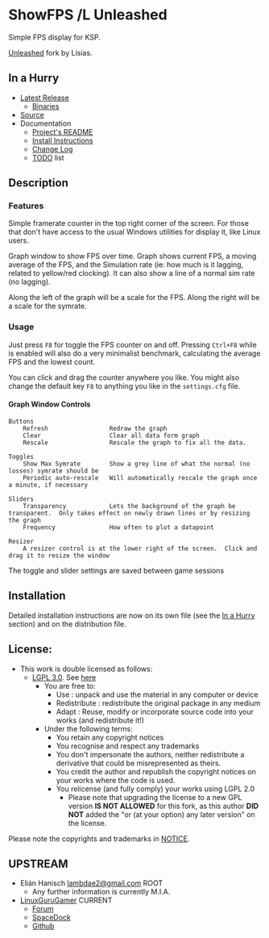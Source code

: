 # ShowFPS /L Unleashed

Simple FPS display for KSP.

[Unleashed](https://ksp.lisias.net/add-ons-unleashed/) fork by Lisias.


## In a Hurry

* [Latest Release](https://github.com/net-lisias-kspu/ShowFPS/releases)
	+ [Binaries](https://github.com/net-lisias-kspu/ShowFPS/tree/Archive)
* [Source](https://github.com/net-lisias-kspu/ShowFPS)
* Documentation
	+ [Project's README](https://github.com/net-lisias-kspu/ShowFPS/blob/master/README.md)
	+ [Install Instructions](https://github.com/net-lisias-kspu/ShowFPS/blob/master/INSTALL.md)
	+ [Change Log](./CHANGE_LOG.md)
	+ [TODO](./TODO.md) list


## Description

### Features

Simple framerate counter in the top right corner of the screen. For those that don't have access to the usual Windows utilities for display it, like Linux users.

Graph window to show FPS over time.  Graph shows current FPS, a moving average of the FPS, and the Simulation rate (ie:  how much is it lagging, related to yellow/red clocking).  It can also show a line of a normal sim rate (no lagging).

Along the left of the graph will be a scale for the FPS.  Along the right will be a scale for the symrate.

### Usage

Just press `F8` for toggle the FPS counter on and off. Pressing `Ctrl+F8`
while is enabled will also do a very minimalist benchmark, calculating the 
average FPS and the lowest count.

You can click and drag the counter anywhere you like. You might also change
the default key `F8` to anything you like in the `settings.cfg` file.


#### Graph Window Controls

	Buttons
		Refresh					Redraw the graph
		Clear					Clear all data form graph 
		Rescale					Rescale the graph to fix all the data.

	Toggles
		Show Max Symrate		Show a grey line of what the normal (no losses) symrate should be
		Periodic auto-rescale	Will automatically rescale the graph once a minute, if necessary

	Sliders
		Transparency			Lets the background of the graph be transparent.  Only takes effect on newly drawn lines or by resizing the graph
		Frequency				How often to plot a datapoint

	Resizer
		A resizer control is at the lower right of the screen.  Click and drag it to resize the window

The toggle and slider settings are saved between game sessions


## Installation

Detailed installation instructions are now on its own file (see the [In a Hurry](#in-a-hurry) section) and on the distribution file.

## License:

* This work is double licensed as follows:
	+ [LGPL 3.0](https://www.gnu.org/licenses/lgpl-3.0.txt). See [here](./LICENSE)
		+ You are free to:
			- Use : unpack and use the material in any computer or device
			- Redistribute : redistribute the original package in any medium
			- Adapt : Reuse, modify or incorporate source code into your works (and redistribute it!) 
		+ Under the following terms:
			- You retain any copyright notices
			- You recognise and respect any trademarks
			- You don't impersonate the authors, neither redistribute a derivative that could be misrepresented as theirs.
			- You credit the author and republish the copyright notices on your works where the code is used.
			- You relicense (and fully comply) your works using LGPL 2.0
				- Please note that upgrading the license to a new GPL version **IS NOT ALLOWED** for this fork, as this author **DID NOT** added the "or (at your option) any later version" on the license.

Please note the copyrights and trademarks in [NOTICE](./NOTICE).


## UPSTREAM

* Elián Hanisch <lambdae2@gmail.com> ROOT
	+ Any further information is currently M.I.A.
* [LinuxGuruGamer](https://forum.kerbalspaceprogram.com/profile/129964-linuxgurugamer/) CURRENT
	+ [Forum](https://forum.kerbalspaceprogram.com/topic/172692-*/) 
	+ [SpaceDock](https://spacedock.info/mod/1757/ShowFPS)
	+ [Github](https://github.com/linuxgurugamer/ShowFPS)
